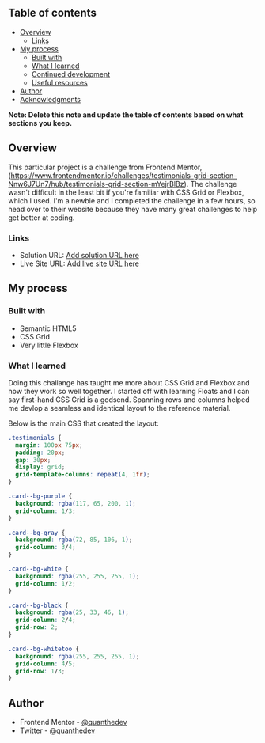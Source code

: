 ## Table of contents

- [Overview](#overview)
  - [Links](#links)
- [My process](#my-process)
  - [Built with](#built-with)
  - [What I learned](#what-i-learned)
  - [Continued development](#continued-development)
  - [Useful resources](#useful-resources)
- [Author](#author)
- [Acknowledgments](#acknowledgments)

**Note: Delete this note and update the table of contents based on what sections you keep.**

## Overview

This particular project is a challenge from Frontend Mentor, (https://www.frontendmentor.io/challenges/testimonials-grid-section-Nnw6J7Un7/hub/testimonials-grid-section-mYejrBlBz). The challenge wasn't difficult in the least bit if you're familiar with CSS Grid or Flexbox, which I used. I'm a newbie and I completed the challenge in a few hours, so head over to their website because they have many great challenges to help get better at coding.

### Links

- Solution URL: [Add solution URL here](https://your-solution-url.com)
- Live Site URL: [Add live site URL here](https://your-live-site-url.com)

## My process

### Built with

- Semantic HTML5
- CSS Grid
- Very little Flexbox

### What I learned

Doing this challange has taught me more about CSS Grid and Flexbox and how they work so well together. I started off with learning Floats and I can say first-hand CSS Grid is a godsend. Spanning rows and columns helped me devlop a seamless and identical layout to the reference material.

Below is the main CSS that created the layout:

```css
.testimonials {
  margin: 100px 75px;
  padding: 20px;
  gap: 30px;
  display: grid;
  grid-template-columns: repeat(4, 1fr);
}

.card--bg-purple {
  background: rgba(117, 65, 200, 1);
  grid-column: 1/3;
}

.card--bg-gray {
  background: rgba(72, 85, 106, 1);
  grid-column: 3/4;
}

.card--bg-white {
  background: rgba(255, 255, 255, 1);
  grid-column: 1/2;
}

.card--bg-black {
  background: rgba(25, 33, 46, 1);
  grid-column: 2/4;
  grid-row: 2;
}

.card--bg-whitetoo {
  background: rgba(255, 255, 255, 1);
  grid-column: 4/5;
  grid-row: 1/3;
}
```

## Author

- Frontend Mentor - [@quanthedev](https://www.frontendmentor.io/profile/yourusername)
- Twitter - [@quanthedev](https://www.twitter.com/yourusername)
